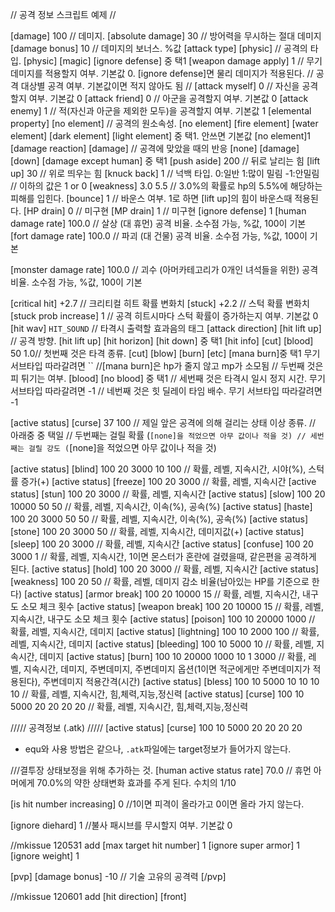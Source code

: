 ﻿// 공격 정보 스크립트 예제 //

[damage] 100			// 데미지.
[absolute damage] 30		// 방어력을 무시하는 절대 데미지
[damage bonus] 10		// 데미지의 보너스. %값
[attack type] [physic]		// 공격의 타입. [physic] [magic] [ignore defense] 중 택1
[weapon damage apply] 1		// 무기 데미지를 적용할지 여부. 기본값 0. [ignore defense]면 물리 데미지가 적용된다.
// 공격 대상별 공격 여부. 기본값이면 적지 않아도 됨 //
[attack myself] 0			// 자신을 공격할지 여부. 기본값 0
[attack friend] 0			// 아군을 공격할지 여부. 기본값 0
[attack enemy] 1			// 적(자신과 아군을 제외한 모두)을 공격할지 여부. 기본값 1
[elemental property] [no element]			// 공격의 원소속성. [no element] [fire element] [water element] [dark element] [light element] 중 택1. 안쓰면 기본값 [no element]1
[damage reaction] [damage]		// 공격에 맞았을 때의 반응 [none] [damage] [down] [damage except human] 중 택1 
[push aside] 200			// 뒤로 날리는 힘
[lift up] 30			// 위로 띄우는 힘
[knuck back] 1			// 넉백 타입. 0:일반 1:많이 밀림 -1:안밀림
// 이하의 값은 1 or 0
[weakness]	3.0 5.5		// 3.0%의 확률로 hp의 5.5%에 해당하는 피해를 입힌다.
[bounce] 1			// 바운스 여부. 1로 하면 [lift up]의 힘이 바운스때 적용된다.
[HP drain] 0		// 미구현
[MP drain] 1		// 미구현
[ignore defense] 1
[human damage rate] 100.0	// 살상 (대 휴먼) 공격 비율. 소수점 가능, %값, 100이 기본
[fort damage rate] 100.0	// 파괴 (대 건물) 공격 비율. 소수점 가능, %값, 100이 기본

[monster damage rate] 100.0	// 괴수 (아머카테고리가 0개인 녀석들을 위한) 공격 비율. 소수점 가능, %값, 100이 기본

[critical hit] +2.7		// 크리티컬 히트 확률 변화치
[stuck] +2.2			// 스턱 확률 변화치
[stuck prob increase] 1		// 공격 히트시마다 스턱 확률이 증가하는지 여부. 기본값 0
[hit wav] `HIT_SOUND`	// 타격시 출력할 효과음의 태그
[attack direction] [hit lift up]		// 공격 방향. [hit lift up] [hit horizon] [hit down] 중 택1
[hit info] [cut] [blood] 50 1.0// 첫번째 것은 타격 종류. [cut] [blow] [burn] [etc] [mana burn]중 택1 무기 서브타입 따라갈려면 ``
				//[mana burn]은 hp가 줄지 않고 mp가 소모됨
				// 두번째 것은 피 튀기는 여부. [blood] [no blood] 중 택1
				// 세번째 것은 타격시 일시 정지 시간. 무기 서브타입 따라갈려면 -1
				// 네번째 것은 힛 딜레이 타임 배수. 무기 서브타입 따라갈려면 -1


[active status] [curse] 37 100	// 제일 앞은 공격에 의해 걸리는 상태 이상 종류.
					// 아래중 중 택일
					// 두번째는 걸릴 확률 (`[none]을 적었으면 아무 값이나 적을 것)
					// 세번째는 걸릴 강도 (`[none]을 적었으면 아무 값이나 적을 것)

[active status] [blind] 100 20 3000 10 100		// 확률, 레벨, 지속시간, 시야(%), 스턱률 증가(+)
[active status] [freeze] 100 20 3000			// 확률, 레벨, 지속시간
[active status] [stun] 100 20 3000			// 확률, 레벨, 지속시간
[active status] [slow] 100 20 10000 50 50		// 확률, 레벨, 지속시간, 이속(%), 공속(%)
[active status] [haste] 100 20 3000 50 50		// 확률, 레벨, 지속시간, 이속(%), 공속(%)
[active status] [stone] 100 20 3000 50		// 확률, 레벨, 지속시간, 데미지값(+)
[active status] [sleep] 100 20 3000			// 확률, 레벨, 지속시간
[active status] [confuse] 100 20 3000 1		// 확률, 레벨, 지속시간, 1이면 몬스터가 혼란에 걸렸을때, 같은편을 공격하게 된다.
[active status] [hold] 100 20 3000			// 확률, 레벨, 지속시간
[active status] [weakness] 100 20 50			// 확률, 레벨, 데미지 감소 비율(남아있는 HP를 기준으로 한다)
[active status] [armor break] 100 20 10000 15		// 확률, 레벨, 지속시간, 내구도 소모 체크 횟수
[active status] [weapon break] 100 20 10000 15	// 확률, 레벨, 지속시간, 내구도 소모 체크 횟수
[active status] [poison] 100 10 20000 1000 		// 확률, 레벨, 지속시간, 데미지
[active status] [lightning] 100 10 2000 100 		// 확률, 레벨, 지속시간, 데미지
[active status] [bleeding] 100 10 5000 10 		// 확률, 레벨, 지속시간, 데미지
[active status] [burn] 100 10 20000 1000 10 1 3000	// 확률, 레벨, 지속시간, 데미지, 주변데미지, 주변데미지 옵션(1이면 적군에게만 주변데미지가 적용된다), 주변데미지 적용간격(시간)
[active status] [bless] 100 10 5000 10 10 10 10	// 확률, 레벨, 지속시간, 힘,체력,지능,정신력
[active status] [curse] 100 10 5000 20 20 20 20	// 확률, 레벨, 지속시간, 힘,체력,지능,정신력


///// 공격정보 (.atk) /////
[active status] [curse] 100 10 5000 20 20 20 20
- equ와 사용 방법은 같으나, `.atk`파일에는 target정보가 들어가지 않는다.

///결투장 상태보정을 위해 추가하는 것.
[human active status rate] 70.0 // 휴먼 아머에게 70.0%의 약한 상태변화 효과를 주게 된다. 수치의 1/10

[is hit number increasing] 0    //1이면 피격이 올라가고 0이면 올라 가지 않는다.

[ignore diehard] 1 		//불사 패시브를 무시할지 여부. 기본값 0

//mkissue 120531 add
[max target hit number] 1
[ignore super armor] 1
[ignore weight] 1

[pvp]
	[damage bonus] -10	// 기술 고유의 공격력
[/pvp]

//mkissue 120601 add
[hit direction] [front]
